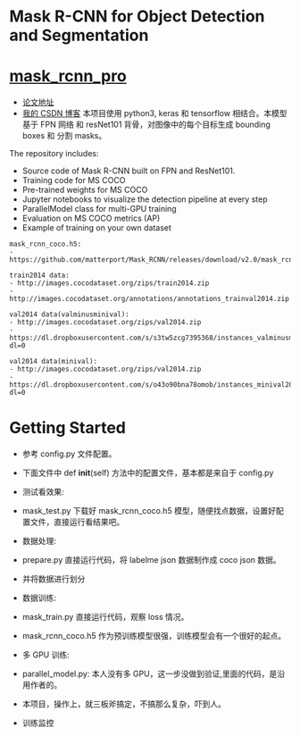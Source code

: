 # Mask R-CNN for Object Detection and Segmentation
# [mask_rcnn_pro](https://github.com/wandaoyi/mask_rcnn_pro)

- [论文地址](https://arxiv.org/abs/1703.06870)
- [我的 CSDN 博客](https://blog.csdn.net/qq_38299170/article/details/105233638) 
本项目使用 python3, keras 和 tensorflow 相结合。本模型基于 FPN 网络 和 resNet101 背骨，对图像中的每个目标生成 bounding boxes 和 分割 masks。

The repository includes:
* Source code of Mask R-CNN built on FPN and ResNet101.
* Training code for MS COCO
* Pre-trained weights for MS COCO
* Jupyter notebooks to visualize the detection pipeline at every step
* ParallelModel class for multi-GPU training
* Evaluation on MS COCO metrics (AP)
* Example of training on your own dataset

```bashrc
mask_rcnn_coco.h5:
- https://github.com/matterport/Mask_RCNN/releases/download/v2.0/mask_rcnn_coco.h5

train2014 data:
- http://images.cocodataset.org/zips/train2014.zip
- http://images.cocodataset.org/annotations/annotations_trainval2014.zip

val2014 data(valminusminival):
- http://images.cocodataset.org/zips/val2014.zip
- https://dl.dropboxusercontent.com/s/s3tw5zcg7395368/instances_valminusminival2014.json.zip?dl=0

val2014 data(minival):
- http://images.cocodataset.org/zips/val2014.zip
- https://dl.dropboxusercontent.com/s/o43o90bna78omob/instances_minival2014.json.zip?dl=0
```


# Getting Started

* 参考 config.py 文件配置。
* 下面文件中 def __init__(self) 方法中的配置文件，基本都是来自于 config.py


* 测试看效果:
* mask_test.py 下载好 mask_rcnn_coco.h5 模型，随便找点数据，设置好配置文件，直接运行看结果吧。


* 数据处理:
* prepare.py 直接运行代码，将 labelme json 数据制作成 coco json 数据。
* 并将数据进行划分


* 数据训练:
* mask_train.py 直接运行代码，观察 loss 情况。
* mask_rcnn_coco.h5 作为预训练模型很强，训练模型会有一个很好的起点。


* 多 GPU 训练:
* parallel_model.py: 本人没有多 GPU，这一步没做到验证,里面的代码，是沿用作者的。


* 本项目，操作上，就三板斧搞定，不搞那么复杂，吓到人。


* 训练监控



